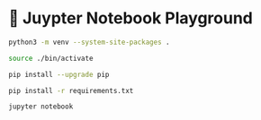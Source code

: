 # 🐍 Juypter Notebook Playground

```bash
python3 -m venv --system-site-packages .
```

```bash
source ./bin/activate
```

```bash
pip install --upgrade pip
```

```bash
pip install -r requirements.txt
```

```bash
jupyter notebook
```
